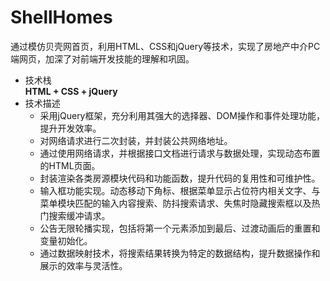 # ShellHomes
通过模仿贝壳网首页，利用HTML、CSS和jQuery等技术，实现了房地产中介PC端网页，加深了对前端开发技能的理解和巩固。
* 技术栈<br>
**HTML + CSS + jQuery**
* 技术描述
  * 采用jQuery框架，充分利用其强大的选择器、DOM操作和事件处理功能，提升开发效率。
  * 对网络请求进行二次封装，并封装公共网络地址。
  * 通过使用网络请求，并根据接口文档进行请求与数据处理，实现动态布置的HTML页面。
  * 封装渲染各类房源模块代码和功能函数，提升代码的复用性和可维护性。
  * 输入框功能实现。动态移动下角标、根据菜单显示占位符内相关文字、与菜单模块匹配的输入内容搜索、防抖搜索请求、失焦时隐藏搜索框以及热门搜索缓冲请求。
  * 公告无限轮播实现，包括将第一个元素添加到最后、过渡动画后的重置和变量初始化。
  * 通过数据映射技术，将搜索结果转换为特定的数据结构，提升数据操作和展示的效率与灵活性。
